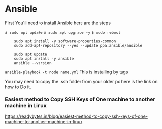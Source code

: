 # Ansible

First You'll need to install Ansible here are the steps

 `$ sudo apt update`
 `$ sudo apt upgrade -y`
 `$ sudo reboot`

 ```
     sudo apt install -y software-properties-common
     sudo add-apt-repository --yes --update ppa:ansible/ansible

     sudo apt update
     sudo apt install -y ansible
     ansible --version

 ```

 `ansible-playbook -t node name.yml`  This is installing by tags
 
 You may need to copy the .ssh folder from your older pc here is the link on how to Do it.
### Easiest method to Copy SSH Keys of One machine to another machine in Linux
https://readybytes.in/blog/easiest-method-to-copy-ssh-keys-of-one-machine-to-another-machine-in-linux
